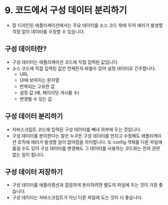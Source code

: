 # 9. 코드에서 구성 데이터 분리하기

- 잘 디자인된 애플리케이션에서는 주요 데이터를 소스 코드 밖에 두어 에러가 발생할 걱정 없이 데이터를 수정할 수 있습니다.

## 구성 데이터란?

- 구성 데이터는 애플리케이션 코드에 직접 입력된 값입니다.
- 소스 코드에 직접 입력된 값은 언제든지 바뀔수 있어 설정 데이터로 간주합니다.
  - URL
  - UI에 보여지는 문자열
  - 반복되는 고유한 값
  - 설정 값 (예, 페이지당 게시물 수)
  - 변경될 수 있는 값

## 구성 데이터 분리하기

- 자바스크립트 코드에 입력된 구성 데이터를 빼내 외부에 두는 것입니다.
- 구성 데이터를 분리한다는 말은 누구든 구성 데이터를 만지고 수정해도 애플리케이션 로직에 에러가 발생할 일이 없어짐을 의미합니다. 또 config 객체를 다른 파일에 옮길 수도 있어 구성 데이터를 변경해도 그 데이터를 사용하는 코드와는 전혀 관련 없는 일이 됩니다.

## 구성 데이터 저장하기

- 구성 데이터를 애플리켕션과 깔끔하게 분리하려면 별도의 파일에 두는 것이 가장 좋습니다.
- 구성 데이터는 자바스크립트가 아닌 다른 파일에 도는 것이 더 좋습니다.
